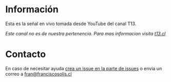 # Información
Esta es la señal en vivo tomada desde YouTube del canal T13.

_Este canal no es de nuestra pertenencia. Para mas informacion visita [t13.cl](https://t13.cl)_

# Contacto
En caso de necesitar ayuda [crea un issue en la parte de issues](https://github.com/FranciscoSolisMat/RokuFeeds/issues) o envia un correo a [fran@franciscosolis.cl](mailto:fran@franciscosolis.cl)
